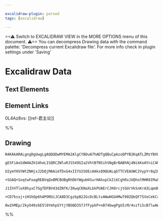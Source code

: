 ```yaml
---

excalidraw-plugin: parsed
tags: [excalidraw]

---
```

==⚠  Switch to EXCALIDRAW VIEW in the MORE OPTIONS menu of this document. ⚠== You can decompress Drawing data with the command palette: 'Decompress current Excalidraw file'. For more info check in plugin settings under 'Saving'


# Excalidraw Data

## Text Elements
## Element Links
0L4Az8vs: [[ref-君主论]]

%%
## Drawing
```compressed-json
N4KAkARALgngDgUwgLgAQQQDwMYEMA2AlgCYBOuA7hADTgQBuCpAzoQPYB2KqATLZMzYBXUtiRoIACyhQ4zZAHoFAc0JRJQgEYA6bGwC2CgF7N6hbEcK4OCtptbErHALRY8RMpWdx8Q1TdIEfARcZgRmBShcZQUebQBGABZtAAYaOiCEfQQOKGZuAG1wMFAwMogSbggUgBlEgEEjAA56fP5y2EQqrM0EYmJcTWD0sshMbmcAdgBWeO1p9sgYCfjp

gE5FiAoSdW4AZkS4heLISQRCZWluRJS549GIa2VhtBTN5ihSNgBrBABhNj4NikKoAYniCAhEJG5U0uGw32UXyEHGIAKBIIkn2szDguECuRhkAAZoR8PgAMqwF7oSTwjSBIkQD5fX4AdR2km48Xenx+CCpMBpzMBlU2yMuHHC+TQPJOEDYeOwamWspSb3lyNRUuYMtQHCE5PeCD63DWSQAbHtNowWOwuGg1pMbUxWJwAHKcMTXC1W27mi2bIRwAZQ

U2ymYHSYWtZNHjxJ2bQjMAAimTDxG4xIIYU2SOEcAAksQ9QUALqbTTCVEAUWC2VypYr8qIHG+VQKBUCxOcgGwVQDccoAu6LLZaZQIR4dQ2fwuflzHc4lQRVGYDlK/iJ2bD2wQg+BhTuCi3FKD30xAACl85MeTuVdwgAPL2EhONPZw15LM5hCLWHwxFasQACyh7YJIfzWPQoRfjOP63pAcIIvmKLAaBkh1lkORQNwnxCHBK4If+yGouiwJgsSFFEn

+SGAQ+SoqtwFoagREBVqQxBMCBUBgRhDbYWguH4SurHAhxpCkZi6CghRxJUQholMHR8IMa8v4kmSOS4NkABqyaEEMi7TmEt4AL4nCZSaolgVS4GkmzEuQ2TFtwBrksUZlgFujxwHAVKHouJ7QGc2RVEQlzYe0DCEAgFAAEJEYBEnkTJlGRTupAElAhZhvoVKsv8gJkRI4KQqVMIQOlmXZVk8U0dWaKFZJ0DkBwuL4lh5WVVh1X6AAYmSlLUouIoe

J1IhVTleX8hyxC7GgfDFBV43dZNfK/IKwqCKNaXLbkPUAErCJK0rcjtGUrVkSnKrA3LqmdE1ZL1nBQL1WlkqqqD3JAXV7TlT25BShBGIuPDMd9u1ZTlAAqWBQPUYUOugwTEhFi0/ZDWR+aQcMZWwFBnLgmZoK5+D3Rd+g1qi9S4/jIRE+g+JfFQZO/Vk1NM1D8DDYB5Xzl85IABpmjM2gWjwX3Mtg/P4AAmtyTTTNoexWjwTTxOLkVGGwBg3g8UG

+CD7ksxj+iHShOp6hAPORUiJCA8D3CgzbpB22GcDcBLtvAWwHGU4MwT00ZQkQF7SVoCekCxYC9NW8ocIABTxs6vDxMnSfUKgKTzAAlEy+0IMohr4lUpBx7gid7G8vCVxnPA15nOcQEbaMQ1Nvx0VA9p6iTkUOVpCD51ZLscMouvlJpBn04JmzYEQ7sCaQeGbBw/c4YvQmQMIUCtougnN+UdgAFYINgeQUivcBAT7CB+5PMGzuU8Kd4wUPa/gY+QJ

0w1hMEp/2kyO49z6E5l0YmhpSYtjYBOQO357JfFypkP+nB74bwgPgUIcM/4vzfi5cB7lwAWToKSYIepgBmRMkAA=
```
%%